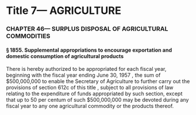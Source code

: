 
# Title 7— AGRICULTURE
### CHAPTER 46— SURPLUS DISPOSAL OF AGRICULTURAL COMMODITIES
#### § 1855. Supplemental appropriations to encourage exportation and domestic consumption of agricultural products

There is hereby authorized to be appropriated for each fiscal year, beginning with the fiscal year ending June 30, 1957 , the sum of $500,000,000 to enable the Secretary of Agriculture to further carry out the provisions of section 612c of this title , subject to all provisions of law relating to the expenditure of funds appropriated by such section, except that up to 50 per centum of such $500,000,000 may be devoted during any fiscal year to any one agricultural commodity or the products thereof.

